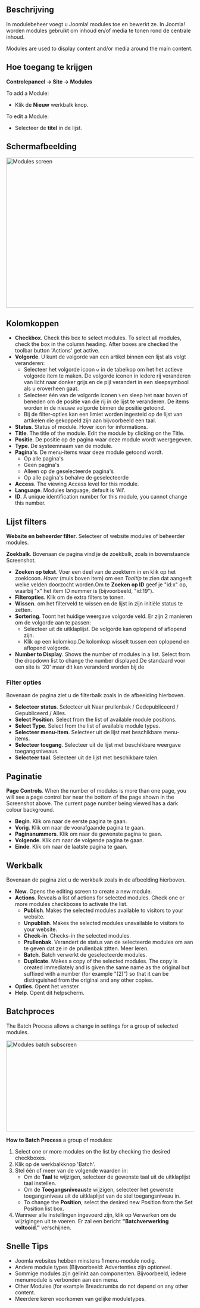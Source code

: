 <!-- Filename: Help4.x:Modules / Display title: Modules -->

## Beschrijving

In modulebeheer voegt u Joomla! modules toe en bewerkt ze. In Joomla!
worden modules gebruikt om inhoud en/of media te tonen rond de centrale
inhoud.

Modules are used to display content and/or media around the main
content.

## Hoe toegang te krijgen

**Controlepaneel → Site → Modules**

To add a Module:

- Klik de **Nieuw** werkbalk knop.

To edit a Module:

- Selecteer de **titel** in de lijst.

## Schermafbeelding

<img
src="https://docs.joomla.org/images/thumb/5/5e/Help-4x-Modules-screen-nl.png/800px-Help-4x-Modules-screen-nl.png"
decoding="async"
srcset="https://docs.joomla.org/images/thumb/5/5e/Help-4x-Modules-screen-nl.png/1200px-Help-4x-Modules-screen-nl.png 1.5x, https://docs.joomla.org/images/thumb/5/5e/Help-4x-Modules-screen-nl.png/1600px-Help-4x-Modules-screen-nl.png 2x"
data-file-width="2880" data-file-height="1450" width="800" height="403"
alt="Modules screen" />

## Kolomkoppen

- **Checkbox**. Check this box to select modules. To select all modules,
  check the box in the column heading. After boxes are checked the
  toolbar button 'Actions' get active.
- **Volgorde**. U kunt de volgorde van een artikel binnen een lijst als
  volgt veranderen:
  - Selecteer het volgorde icoon <img
    src="https://docs.joomla.org/images/thumb/7/79/Help-4x-Ordering-colheader-icon.png/9px-Help-4x-Ordering-colheader-icon.png"
    decoding="async"
    srcset="https://docs.joomla.org/images/thumb/7/79/Help-4x-Ordering-colheader-icon.png/14px-Help-4x-Ordering-colheader-icon.png 1.5x, https://docs.joomla.org/images/7/79/Help-4x-Ordering-colheader-icon.png 2x"
    data-file-width="18" data-file-height="23" width="9" height="12"
    alt="volgorde icoon" /> in de tabelkop om het het actieve volgorde
    item te maken. De volgorde iconen in iedere rij veranderen van licht
    naar donker grijs en de pijl verandert in een sleepsymbool als u
    eroverheen gaat.
  - Selecteer één van de volgorde iconen <img
    src="https://docs.joomla.org/images/thumb/a/a0/Help-4x-Ordering-colheader-grab-bar-icon.png/5px-Help-4x-Ordering-colheader-grab-bar-icon.png"
    decoding="async"
    srcset="https://docs.joomla.org/images/thumb/a/a0/Help-4x-Ordering-colheader-grab-bar-icon.png/8px-Help-4x-Ordering-colheader-grab-bar-icon.png 1.5x, https://docs.joomla.org/images/a/a0/Help-4x-Ordering-colheader-grab-bar-icon.png 2x"
    data-file-width="9" data-file-height="27" width="5" height="15"
    alt="volgorde icon" /> en sleep het naar boven of beneden om de
    positie van die rij in de lijst te veranderen. De items worden in de
    nieuwe volgorde binnen de positie getoond.
  - Bij de filter-opties kan een limiet worden ingesteld op de lijst van
    artikelen die gekoppeld zijn aan bijvoorbeeld een taal.
- **Status**. Status of module. Hover icon for informations.
- **Title**. The title of the module. Edit the module by clicking on the
  Title.
- **Positie**. De positie op de pagina waar deze module wordt
  weergegeven.
- **Type**. De systeemnaam van de module.
- **Pagina's**. De menu-items waar deze module getoond wordt.
  - Op alle pagina's
  - Geen pagina's
  - Alleen op de geselecteerde pagina's
  - Op alle pagina's behalve de geselecteerde
- **Access**. The viewing Access level  for this module.
- **Language**. Modules language, default is 'All'.
- **ID**. A unique identification number for this module, you cannot
  change this number.

## Lijst filters

**Website en beheerder filter**. Selecteer of website modules of
beheerder modules.

**Zoekbalk**. Bovenaan de pagina vind je de zoekbalk, zoals in
bovenstaande Screenshot.

- **Zoeken op tekst**. Voer een deel van de zoekterm in en klik op het
  zoekicoon. *Hover* (muis boven item) om een *Tooltip* te zien dat
  aangeeft welke velden doorzocht worden.Om te **Zoeken op ID** geef je
  "id:x" op, waarbij "x" het item ID nummer is (bijvoorbeeld, "id:19").
- **Filteropties**. Klik om de extra filters te tonen.
- **Wissen.** om het filterveld te wissen en de lijst in zijn initiële
  status te zetten.
- **Sortering**. Toont het huidige weergave volgorde veld. Er zijn 2
  manieren om de volgorde aan te passen:
  - Selecteer uit de uitklaplijst. De volgorde kan oplopend of aflopend
    zijn.
  - Klik op een kolomkop.De kolomkop wisselt tussen een oplopend en
    aflopend volgorde.
- **Number to Display**. Shows the number of modules in a list. Select
  from the dropdown list to change the number displayed.De standaard
  voor een site is '20' maar dit kan veranderd worden bij de

### Filter opties

Bovenaan de pagina ziet u de filterbalk zoals in de
afbeelding hierboven.

- **Selecteer status**. Selecteer uit Naar prullenbak / Gedepubliceerd /
  Gepubliceerd / Alles.
- **Select Position**. Select from the list of available module
  positions.
- **Select Type**. Select from the list of available module types.
- **Selecteer menu-item**. Selecteer uit de lijst met beschikbare
  menu-items.
- **Selecteer toegang**. Selecteer uit de lijst met beschikbare weergave
  toegangsniveaus.
- **Selecteer taal**. Selecteer uit de lijst met beschikbare talen.

## Paginatie

**Page Controls**. When the number of modules is more than one page, you
will see a page control bar near the bottom of the page shown in the
Screenshot above. The current page number being viewed
has a dark colour background.

- **Begin**. Klik om naar de eerste pagina te gaan.
- **Vorig**. Klik om naar de voorafgaande pagina te gaan.
- **Paginanummers**. Klik om naar de gewenste pagina te gaan.
- **Volgende**. Klik om naar de volgende pagina te gaan.
- **Einde**. Klik om naar de laatste pagina te gaan.

## Werkbalk

Bovenaan de pagina ziet u de werkbalk zoals in de
afbeelding hierboven.

- **New**. Opens the editing screen to create a new module.
- **Actions**. Reveals a list of actions for selected modules. Check one
  or more modules checkboxes to activate the list.
  - **Publish**. Makes the selected modules available to visitors to
    your website.
  - **Unpublish**. Makes the selected modules unavailable to visitors to
    your website.
  - **Check-in**. Checks-in the selected modules.
  - **Prullenbak**. Verandert de status van de selecteerde modules om
    aan te geven dat ze in de prullenbak zitten. Meer
    leren.
  - **Batch**. Batch verwerkt de geselecteerde modules.
  - **Duplicate**. Makes a copy of the selected modules. The copy is
    created immediately and is given the same name as the original but
    suffixed with a number (for example "(2)") so that it can be
    distinguished from the original and any other copies.
- **Opties**. Opent het venster
- **Help**. Opent dit helpscherm.

## Batchproces

The Batch Process allows a change in settings for a group of selected
modules.

<img
src="https://docs.joomla.org/images/thumb/3/33/Help-4x-Modules-batch-subscreen-nl.png/600px-Help-4x-Modules-batch-subscreen-nl.png"
decoding="async"
srcset="https://docs.joomla.org/images/thumb/3/33/Help-4x-Modules-batch-subscreen-nl.png/900px-Help-4x-Modules-batch-subscreen-nl.png 1.5x, https://docs.joomla.org/images/thumb/3/33/Help-4x-Modules-batch-subscreen-nl.png/1200px-Help-4x-Modules-batch-subscreen-nl.png 2x"
data-file-width="1598" data-file-height="649" width="600" height="244"
alt="Modules batch subscreen" />

**How to Batch Process** a group of modules:

1.  Select one or more modules on the list by checking the desired
    checkboxes.
2.  Klik op de werkbalkknop 'Batch'.
3.  Stel één of meer van de volgende waarden in:
    - Om de **Taal** te wijzigen, selecteer de gewenste taal uit de
      uitklaplijst taal instellen.
    - Om de **Toegangsniveaus**te wijzigen, selecteer het gewenste
      toegangsniveau uit de uitklaplijst van de stel toegangsniveau in.
    - To change the **Position**, select the desired new Position from
      the Set Position list box.
4.  Wanneer alle instellingen ingevoerd zijn, klik op Verwerken om de
    wijzigingen uit te voeren. Er zal een bericht **"Batchverwerking
    voltooid."** verschijnen.

## Snelle Tips

- Joomla websites hebben minstens 1
  menu-module
  nodig.
- Andere module types (Bijvoorbeeld:
  Advertenties
  zijn optioneel.
- Sommige modules zijn gelinkt aan componenten. Bijvoorbeeld, iedere
  menumodule is verbonden aan een
  menu.
- Other Modules (for example
  Breadcrumbs
  do not depend on any other content.
- Meerdere keren voorkomen van gelijke moduletypes.
